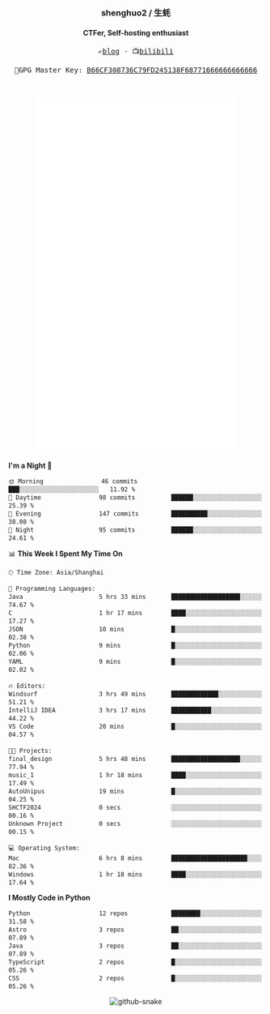 <h3 align="center"> shenghuo2 / 生蚝 </h3>
<h4 align="center" >CTFer, Self-hosting enthusiast</h3>


<p align="center">
  <samp>
    ✍️<a href="https://blog.shenghuo2.top/">blog</a> -
    📺<a href="https://space.bilibili.com/85894935">bilibili</a>
  </samp>
</p>
<p align="center">
  <samp>
     🔐GPG Master Key: <a align="center" href="https://github.com/shenghuo2.gpg">B66CF308736C79FD245138F68771666666666666</a>
  </samp>
</p>
<br>
<p align="center">
  <a href="https://github.com/shenghuo2">
    <img width="400" align="top" src="https://github.com/shenghuo2/shenghuo2/blob/main/metrics.left.svg" />
  </a>
  <a href="https://github.com/shenghuo2">
    <img width="400" align="top" src="https://github.com/shenghuo2/shenghuo2/blob/main/metrics.right.svg" />
  </a>
</p>


<!--START_SECTION:waka-->
**I'm a Night 🦉** 

```text
🌞 Morning                46 commits          ███░░░░░░░░░░░░░░░░░░░░░░   11.92 % 
🌆 Daytime                98 commits          ██████░░░░░░░░░░░░░░░░░░░   25.39 % 
🌃 Evening                147 commits         ██████████░░░░░░░░░░░░░░░   38.08 % 
🌙 Night                  95 commits          ██████░░░░░░░░░░░░░░░░░░░   24.61 % 
```


📊 **This Week I Spent My Time On** 

```text
🕑︎ Time Zone: Asia/Shanghai

💬 Programming Languages: 
Java                     5 hrs 33 mins       ███████████████████░░░░░░   74.67 % 
C                        1 hr 17 mins        ████░░░░░░░░░░░░░░░░░░░░░   17.27 % 
JSON                     10 mins             █░░░░░░░░░░░░░░░░░░░░░░░░   02.38 % 
Python                   9 mins              █░░░░░░░░░░░░░░░░░░░░░░░░   02.06 % 
YAML                     9 mins              █░░░░░░░░░░░░░░░░░░░░░░░░   02.02 % 

🔥 Editors: 
Windsurf                 3 hrs 49 mins       █████████████░░░░░░░░░░░░   51.21 % 
IntelliJ IDEA            3 hrs 17 mins       ███████████░░░░░░░░░░░░░░   44.22 % 
VS Code                  20 mins             █░░░░░░░░░░░░░░░░░░░░░░░░   04.57 % 

🐱‍💻 Projects: 
final_design             5 hrs 48 mins       ███████████████████░░░░░░   77.94 % 
music_1                  1 hr 18 mins        ████░░░░░░░░░░░░░░░░░░░░░   17.49 % 
AutoUnipus               19 mins             █░░░░░░░░░░░░░░░░░░░░░░░░   04.25 % 
SHCTF2024                0 secs              ░░░░░░░░░░░░░░░░░░░░░░░░░   00.16 % 
Unknown Project          0 secs              ░░░░░░░░░░░░░░░░░░░░░░░░░   00.15 % 

💻 Operating System: 
Mac                      6 hrs 8 mins        █████████████████████░░░░   82.36 % 
Windows                  1 hr 18 mins        ████░░░░░░░░░░░░░░░░░░░░░   17.64 % 
```

**I Mostly Code in Python** 

```text
Python                   12 repos            ████████░░░░░░░░░░░░░░░░░   31.58 % 
Astro                    3 repos             ██░░░░░░░░░░░░░░░░░░░░░░░   07.89 % 
Java                     3 repos             ██░░░░░░░░░░░░░░░░░░░░░░░   07.89 % 
TypeScript               2 repos             █░░░░░░░░░░░░░░░░░░░░░░░░   05.26 % 
CSS                      2 repos             █░░░░░░░░░░░░░░░░░░░░░░░░   05.26 % 
```




<!--END_SECTION:waka-->


<div align="center">
  <picture>
    <source media="(prefers-color-scheme: dark)" srcset="https://gist.githubusercontent.com/shenghuo2/bfce20b14ab0484cef03bae6e60e0b3a/raw/github-snake-dark.svg" />
    <source media="(prefers-color-scheme: light)" srcset="https://gist.githubusercontent.com/shenghuo2/bfce20b14ab0484cef03bae6e60e0b3a/raw/github-snake.svg" />
    <img alt="github-snake" src="https://gist.githubusercontent.com/shenghuo2/bfce20b14ab0484cef03bae6e60e0b3a/raw/github-snake.svg" />
  </picture>
</div>

<!--
**shenghuo2/shenghuo2** is a ✨ _special_ ✨ repository because its `README.md` (this file) appears on your GitHub profile.

Here are some ideas to get you started:

- 🔭 I’m currently working on ...
- 🌱 I’m currently learning ...
- 👯 I’m looking to collaborate on ...
- 🤔 I’m looking for help with ...
- 💬 Ask me about ...
- 📫 How to reach me: ...
- 😄 Pronouns: ...
- ⚡ Fun fact: ...
-->
